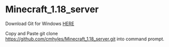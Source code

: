 ﻿# Minecraft_1.18_server
Download Git for Windows [HERE](https://gitforwindows.org/)

Copy and Paste git clone https://github.com/cmhyles/Minecraft_1.18_server.git into command prompt.
